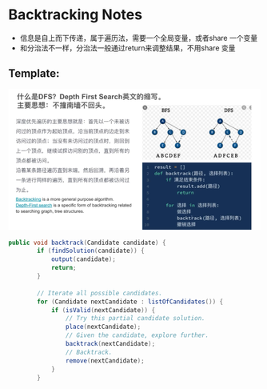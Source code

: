 # Backtracking Notes

- 信息是自上而下传递，属于遍历法，需要一个全局变量，或者share 一个变量
- 和分治法不一样，分治法一般通过return来调整结果，不用share 变量


##  Template:
![alt text](image-5.png)

```java
public void backtrack(Candidate candidate) {
        if (findSolution(candidate)) {
            output(candidate);
            return;
        }

        // Iterate all possible candidates.
        for (Candidate nextCandidate : listOfCandidates()) {
            if (isValid(nextCandidate)) {
                // Try this partial candidate solution.
                place(nextCandidate);
                // Given the candidate, explore further.
                backtrack(nextCandidate);
                // Backtrack.
                remove(nextCandidate);
            }
        }
```